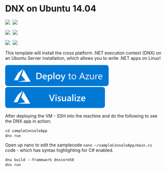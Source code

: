 # DNX on Ubuntu 14.04

<IMG SRC="https://azurequickstartsservice.blob.core.windows.net/badges/dnx-on-ubuntu/PublicLastTestDate.svg" />&nbsp;
<IMG SRC="https://azurequickstartsservice.blob.core.windows.net/badges/dnx-on-ubuntu/PublicDeployment.svg" />&nbsp;

<IMG SRC="https://azurequickstartsservice.blob.core.windows.net/badges/dnx-on-ubuntu/FairfaxLastTestDate.svg" />&nbsp;
<IMG SRC="https://azurequickstartsservice.blob.core.windows.net/badges/dnx-on-ubuntu/FairfaxDeployment.svg" />&nbsp;

<IMG SRC="https://azurequickstartsservice.blob.core.windows.net/badges/dnx-on-ubuntu/BestPracticeResult.svg" />&nbsp;
<IMG SRC="https://azurequickstartsservice.blob.core.windows.net/badges/dnx-on-ubuntu/CredScanResult.svg" />&nbsp;

This template will install the cross platform .NET execution context (DNX) on an Ubuntu Server installation, which allows you to write .NET apps on Linux!

<a href="https://portal.azure.com/#create/Microsoft.Template/uri/https%3A%2F%2Fraw.githubusercontent.com%2FAzure%2Fazure-quickstart-templates%2Fmaster%2Fdnx-on-ubuntu%2Fazuredeploy.json" target="_blank">
	<img src="https://raw.githubusercontent.com/Azure/azure-quickstart-templates/master/1-CONTRIBUTION-GUIDE/images/deploytoazure.svg?sanitize=true"/>
</a>
<a href="http://armviz.io/#/?load=https%3A%2F%2Fraw.githubusercontent.com%2Azure%2azure-quickstart-templates%2master%2dnx-on-ubuntu%2azuredeploy.json" target="_blank">
    <img src="https://raw.githubusercontent.com/Azure/azure-quickstart-templates/master/1-CONTRIBUTION-GUIDE/images/visualizebutton.svg?sanitize=true"/>
</a>

After deploying the VM - SSH into the machine and do the following to see the DNX app in action:

```
cd sampleConsoleApp
dnx run
```

Open up nano to edit the samplecode `nano ~/sampleConsoleApp/main.cs` code - which has syntax highlighting for C# enabled.

```
dnu build --framework dnxcore50
dnx run
```

